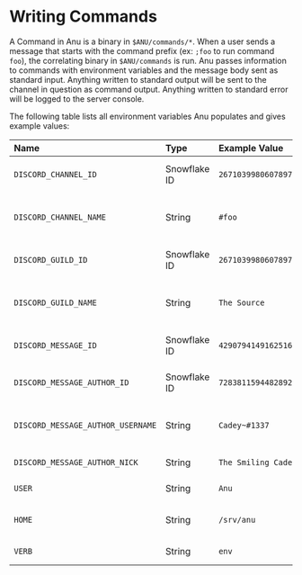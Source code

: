 # Writing Commands

A Command in Anu is a binary in `$ANU/commands/*`. When a user sends a message
that starts with the command prefix (ex: `;foo` to run command `foo`), the 
correlating binary in `$ANU/commands` is run. Anu passes information to commands
with environment variables and the message body sent as standard input. Anything
written to standard output will be sent to the channel in question as command 
output. Anything written to standard error will be logged to the server console.

The following table lists all environment variables Anu populates and gives 
example values:

| Name                              | Type         | Example Value        | Description                                                                  |
| :----                             | :----        | :-------------       | :-----------                                                                 |
| `DISCORD_CHANNEL_ID`              | Snowflake ID | `267103998060789760` | The ID of the discord channel this command is being run in.                  |
| `DISCORD_CHANNEL_NAME`            | String       | `#foo`               | The human-readable name of the discord channel this command is being run in. |
| `DISCORD_GUILD_ID`                | Snowflake ID | `267103998060789760` | The ID of the discord guild this command is being run in.                    |
| `DISCORD_GUILD_NAME`              | String       | `The Source`         | The human-readable name of the discord guild this command is being run in.   |
| `DISCORD_MESSAGE_ID`              | Snowflake ID | `429079414916251658` | The ID of the discord message being processed.                               |
| `DISCORD_MESSAGE_AUTHOR_ID`       | Snowflake ID | `72838115944828928`  | The ID of the author of the message being processed.                         |
| `DISCORD_MESSAGE_AUTHOR_USERNAME` | String       | `Cadey~#1337`        | The Discord username+discriminator for the author of this message.           |
| `DISCORD_MESSAGE_AUTHOR_NICK`     | String       | `The Smiling Cadey`  | The nickname of this user in this guild.                                     |
| `USER`                            | String       | `Anu`                | The username of this bot user.                                               |
| `HOME`                            | String       | `/srv/anu`           | The location of Anu's state/command directory.                               |
| `VERB`                            | String       | `env`                | The command verb that started this handler.                                  |
